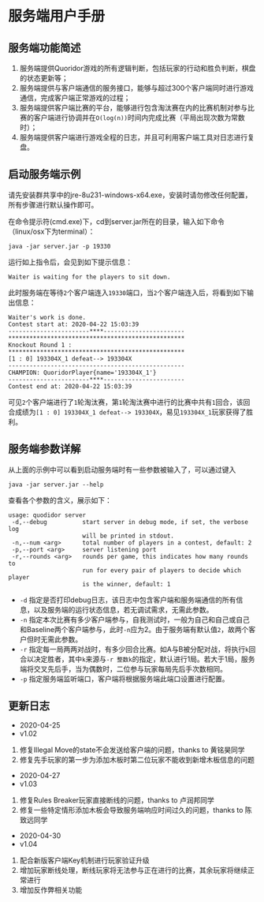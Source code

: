 # 服务端用户手册

## 服务端功能简述
1. 服务端提供Quoridor游戏的所有逻辑判断，包括玩家的行动和胜负判断，棋盘的状态更新等；
2. 服务端提供与客户端通信的服务接口，能够与超过300个客户端同时进行游戏通信，完成客户端正常游戏的过程；
3. 服务端提供客户端比赛的平台，能够进行包含淘汰赛在内的比赛机制对参与比赛的客户端进行协调并在`O(log(n))`时间内完成比赛（平局出现次数为常数时）；
4. 服务端提供客户端进行游戏全程的日志，并且可利用客户端工具对日志进行复盘。

## 启动服务端示例
请先安装群共享中的jre-8u231-windows-x64.exe，安装时请勿修改任何配置，所有步骤进行默认操作即可。

在命令提示符(cmd.exe)下，cd到server.jar所在的目录，输入如下命令（linux/osx下为terminal）：
```shell
java -jar server.jar -p 19330
```

运行如上指令后，会见到如下提示信息：
```shell
Waiter is waiting for the players to sit down.
```

此时服务端在等待`2`个客户端连入`19330`端口，当`2`个客户端连入后，将看到如下输出信息：
```shell
Waiter's work is done.
Contest start at: 2020-04-22 15:03:39
-----------------------****-----------------------
**************************************************
Knockout Round 1 :
**************************************************
[1 : 0] 193304X_1 defeat--> 193304X
--------------------------------------------------
CHAMPION: QuoridorPlayer{name='193304X_1'}
-----------------------****-----------------------
Contest end at: 2020-04-22 15:03:39
```

可见`2`个客户端进行了`1`轮淘汰赛，第`1`轮淘汰赛中进行的比赛中共有`1`回合，该回合成绩为`[1 : 0] 193304X_1 defeat--> 193304X`，易见`193304X_1`玩家获得了胜利。

## 服务端参数详解
从上面的示例中可以看到启动服务端时有一些参数被输入了，可以通过键入
```shell
java -jar server.jar --help
```
查看各个参数的含义，展示如下：
```shell
usage: quodidor server
 -d,--debug          start server in debug mode, if set, the verbose log
                     will be printed in stdout.
 -n,--num <arg>      total number of players in a contest, default: 2
 -p,--port <arg>     server listening port
 -r,--rounds <arg>   rounds per game, this indicates how many rounds to
                     run for every pair of players to decide which player
                     is the winner, default: 1
```
- `-d` 指定是否打印debug日志，该日志中包含客户端和服务端通信的所有信息，以及服务端的运行状态信息，若无调试需求，无需此参数。
- `-n` 指定本次比赛有多少客户端参与，自我测试时，一般为自己和自己或自己和Baseline两个客户端参与，此时`-n`应为2。由于服务端有默认值`2`，故两个客户但时无需此参数。
- `-r` 指定每一局两两对战时，有多少回合比赛。如A与B被分配对战，将执行`k`回合以决定胜者，其中`k`来源与`-r 整数k`的指定，默认进行1局。若大于1局，服务端将交叉先后手，当为偶数时，二位参与玩家每局先后手次数相同。
- `-p` 指定服务端监听端口，客户端将根据服务端此端口设置进行配置。


## 更新日志
- 2020-04-25    
- v1.02
1. 修复Illegal Move的state不会发送给客户端的问题，thanks to 黄铭昊同学
2. 修复先手玩家的第一步为添加木板时第二位玩家不能收到新增木板信息的问题

- 2020-04-27
- v1.03
1. 修复Rules Breaker玩家直接断线的问题，thanks to 卢润邦同学
2. 修复一些特定情形添加木板会导致服务端响应时间过久的问题，thanks to 陈致远同学

- 2020-04-30
- v1.04
1. 配合新版客户端Key机制进行玩家验证升级
2. 增加玩家断线处理，断线玩家将无法参与正在进行的比赛，其余玩家将继续正常进行
3. 增加反作弊相关功能